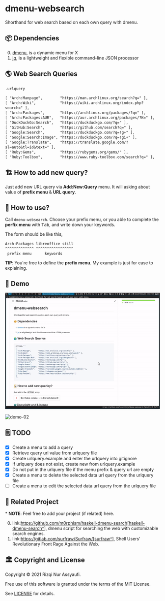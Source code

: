 # dmenu-websearch

Shorthand for web search based on each own query with dmenu.

## 📦 Dependencies

0. [dmenu](https://tools.suckless.org/dmenu), is a dynamic menu for X
1. [jq](https://github.com/stedolan/jq), is a lightweight and flexible command-line JSON processor

## 🌎 Web Search Queries

`.urlquery`

```
[ "Arch:Manpage",        "https://man.archlinux.org/search?q=" ],
[ "Arch:Wiki",           "https://wiki.archlinux.org/index.php?search=" ],
[ "Arch:Packages",       "https://archlinux.org/packages/?q=" ],
[ "Arch:Packages:AUR",   "https://aur.archlinux.org/packages/?K=" ],
[ "DuckDuckGo:Search",   "https://duckduckgo.com/?q=" ],
[ "GitHub:Search",       "https://github.com/search?q=" ],
[ "Google:Search",       "https://duckduckgo.com/?q=!g+" ],
[ "Google:Search:Image", "https://duckduckgo.com/?q=!gi+" ],
[ "Google:Translate",    "https://translate.google.com/?sl=auto&tl=id&text=" ],
[ "Ruby:Gems",           "https://rubygems.org/gems/" ],
[ "Ruby:Toolbox",        "https://www.ruby-toolbox.com/search?q=" ],
```

## 🏗️ How to add new query?

Just add new URL query via **Add:New:Query** menu. It will asking about value of **prefix menu** & **URL query**.

## 🍱 How to use?

Call `dmenu-websearch`. Choose your prefix menu, or you able to complete the **perfix menu** with <kbd>Tab</kbd>, and write down your keywords.

The form should be like this,

```
Arch:Packages libreoffice still
^^^^^^^^^^^^^ ^^^^^^^^^^^^^^^^^
 prefix menu      keywords
```

**TIP**: You're free to define the **prefix menu**. My example is just for ease to explaining.

## 💃 Demo

![demo-01](.image/gambar-01.gif)

![demo-02](.image/gambar-02.gif)

## 🗒️ TODO

- [x] Create a menu to add a query
- [x] Retrieve query url value from urlquery file
- [x] Create urlquery.example and enter the urlquery into gitignore
- [x] If urlquery does not exist, create new from urlquery.example
- [x] Do not put in the urlquery file if the menu prefix & query url are empty
- [x] Create a menu to delete the selected data url query from the urlquery file
- [ ] Create a menu to edit the selected data url query from the urlquery file

## 🍻 Related Project

\* **NOTE**: Feel free to add your project (if related) here.

0. link:https://github.com/m0rphism/haskell-dmenu-search[haskell-dmenu-search^], dmenu script for searching the web with customizable search engines.
1. link:https://gitlab.com/surfraw/Surfraw/[surfraw^], Shell Users' Revolutionary Front Rage Against the Web.

## 🏛️ Copyright and License

Copyright © 2021 Rizqi Nur Assyaufi.

Free use of this software is granted under the terms of the MIT License.

See [LICENSE](LICENSE) for details.
